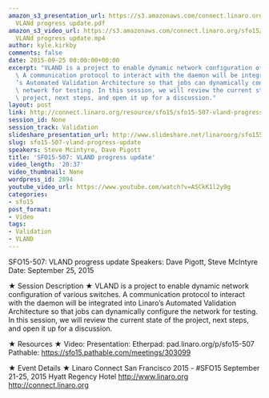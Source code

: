 ```yaml
---
amazon_s3_presentation_url: https://s3.amazonaws.com/connect.linaro.org/sfo15/Presentations/09-25-Friday/SFO15-507-
  VLANd progress update.pdf
amazon_s3_video_url: https://s3.amazonaws.com/connect.linaro.org/sfo15/Videos/09-25-Friday/SFO15-507
  VLANd progress update.mp4
author: kyle.kirkby
comments: false
date: 2015-09-25 00:00:00+00:00
excerpt: "VLAND is a project to enable dynamic network configuration of various switches.\
  \ A communication protocol to interact with the daemon will be integrated into Linaro\x89\
  ’s Automated Validation Architecture so that jobs can dynamically configure the\
  \ network for testing. In this session, we will review the current state of the\
  \ project, next steps, and open it up for a discussion."
layout: post
link: http://connect.linaro.org/resource/sfo15/sfo15-507-vland-progress-update/
session_id: None
session_track: Validation
slideshare_presentation_url: http://www.slideshare.net/linaroorg/sfo15507-vland-progress-update
slug: sfo15-507-vland-progress-update
speakers: Steve Mcintyre, Dave Pigott
title: 'SFO15-507: VLAND progress update'
video_length: '20:37'
video_thumbnail: None
wordpress_id: 2894
youtube_video_url: https://www.youtube.com/watch?v=ASCkK1l2y9g
categories:
- sfo15
post_format:
- Video
tags:
- Validation
- VLAND
---
```


SFO15-507: VLAND progress update
Speakers:   Dave Pigott, Steve McIntyre
Date: September 25, 2015

★ Session Description ★
VLAND is a project to enable dynamic network configuration of various switches. A communication protocol to interact with the daemon will be integrated into Linaro’s Automated Validation Architecture so that jobs can dynamically configure the network for testing. In this session, we will review the current state of the project, next steps, and open it up for a discussion.

★ Resources ★ 
Video: 
Presentation:
Etherpad: pad.linaro.org/p/sfo15-507
Pathable:  https://sfo15.pathable.com/meetings/303099                                                             

★ Event Details ★ 
Linaro Connect San Francisco 2015 - #SFO15 
September 21-25, 2015 
Hyatt Regency Hotel 
http://www.linaro.org
http://connect.linaro.org

